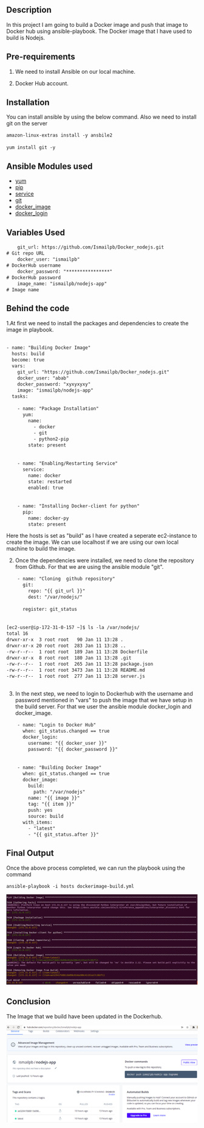 ## Description

In this project I am going to build a Docker image and push that image to Docker hub using ansible-playbook. The Docker image that I have used to build is Nodejs.

## Pre-requirements

1. We need to install Ansible on our local machine.

2. Docker Hub account.

## Installation

You can install ansible by using the below command. Also we need to install git on the server

```
amazon-linux-extras install -y ansbile2

yum install git -y

```

## Ansible Modules used

- [yum](https://docs.ansible.com/ansible/latest/collections/ansible/builtin/yum_module.html) 
- [pip](https://docs.ansible.com/ansible/latest/collections/ansible/builtin/pip_module.html)
- [service](https://docs.ansible.com/ansible/latest/collections/ansible/builtin/service_module.html)
- [git](https://docs.ansible.com/ansible/latest/collections/ansible/builtin/git_module.html)
- [docker_image](https://docs.ansible.com/ansible/2.8/modules/docker_image_module.html)
- [docker_login](https://docs.ansible.com/ansible/2.9/modules/docker_login_module.html)


## Variables Used

```
    git_url: https://github.com/Ismailpb/Docker_nodejs.git                    # Git repo URL
    docker_user: "ismailpb"                                                   # DockerHub username
    docker_password: "****************"                                       # DockerHub password
    image_name: "ismailpb/nodejs-app"                                         # Image name

```

## Behind the code

1.At first we need to install the packages and dependencies to create the image in playbook.

```

- name: "Building Docker Image"
  hosts: build
  become: true
  vars:
    git_url: "https://github.com/Ismailpb/Docker_nodejs.git"
    docker_user: "abab"
    docker_password: "xyxyxyxy"
    image: "ismailpb/nodejs-app"
  tasks:

    - name: "Package Installation"
      yum:
        name:
          - docker
          - git
          - python2-pip
        state: present


    - name: "Enabling/Restarting Service"
      service:
        name: docker
        state: restarted
        enabled: true


    - name: "Installing Docker-client for python"
      pip:
        name: docker-py
        state: present

```

Here the hosts is set as "build" as I have created a seperate ec2-instance to create the image. We can use localhost if we are using our own local machine to build the image.

2. Once the dependencies were installed, we need to clone the repository from Github. For that we are using the ansible module "git".

```
    - name: "Cloning  github repository"
      git:
        repo: "{{ git_url }}"
        dest: "/var/nodejs/"

      register: git_status


[ec2-user@ip-172-31-0-157 ~]$ ls -la /var/nodejs/
total 16
drwxr-xr-x  3 root root   90 Jan 11 13:28 .
drwxr-xr-x 20 root root  283 Jan 11 13:28 ..
-rw-r--r--  1 root root  189 Jan 11 13:28 Dockerfile
drwxr-xr-x  8 root root  180 Jan 11 13:28 .git
-rw-r--r--  1 root root  265 Jan 11 13:28 package.json
-rw-r--r--  1 root root 3473 Jan 11 13:28 README.md
-rw-r--r--  1 root root  277 Jan 11 13:28 server.js


```
3. In the next step, we need to login to Dockerhub with the username and password mentioned in "vars" to push the image that we have setup in the build server. For that we user the ansible module docker_login and docker_image.

```
    - name: "Login to Docker Hub"
      when: git_status.changed == true
      docker_login:
        username: "{{ docker_user }}"
        password: "{{ docker_password }}"


    - name: "Building Docker Image"
      when: git_status.changed == true
      docker_image:
        build:
          path: "/var/nodejs"
        name: "{{ image }}"
        tag: "{{ item }}"
        push: yes
        source: build
      with_items:
        - "latest"
        - "{{ git_status.after }}"

```

## Final Output

Once the above process completed, we can run the playbook using the command

```
ansible-playbook -i hosts dockerimage-build.yml
```

![image](https://github.com/Ismailpb/Docker-Image-Build-and-Push-using-Ansible/blob/d0c261fafe7000891c47b34261d17db289e304f0/Screenshot%20from%202022-01-12%2008-03-23.png)

## Conclusion

The Image that we build have been updated in the Dockerhub.

![image](https://github.com/Ismailpb/Docker-Image-Build-and-Push-using-Ansible/blob/d0c261fafe7000891c47b34261d17db289e304f0/Screenshot%20from%202022-01-12%2008-00-37.png)



